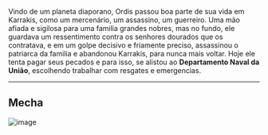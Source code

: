 Vindo de um planeta diaporano, Ordis passou boa parte de sua vida em Karrakis, como um mercenário, um assassino, um guerreiro. Uma mão afiada e sigilosa para uma familia grandes nobres, mas no fundo, ele guardava um ressentimento contra os senhores dourados que os contratava, e em um golpe decisivo e friamente preciso,  assassinou o patriarca da familia e abandonou Karrakis, para nunca mais voltar. Hoje ele tenta pagar seus pecados e para isso, se alistou ao **Departamento Naval da União**, escolhendo trabalhar com resgates e emergencias. 

---
## Mecha 
![image](/mechs/Umbra.png)
